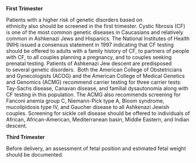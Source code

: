 **First Trimester**

Patients with a higher risk of genetic disorders based on ethnicity also should be screened in the first trimester. Cystic fibrosis (CF) is one of the most common genetic diseases in Caucasians and relatively common in Ashkenazi Jews and Hispanics. The National Institutes of Health (NIH) issued a consensus statement in 1997 indicating that CF testing should be offered to adults with a family history of CF, to partners of people with CF, to all couples planning a pregnancy, and to couples seeking prenatal testing. Patients of Ashkenazi Jew descent are predisposed to several genetic disorders.  Both the American College of Obstetricians and Gynecologists (ACOG) and the American College of Medical Genetics and Genomics (ACMG) recommend carrier testing for three carrier tests:  Tay-Sachs disease, Canavan disease, and familial dysautonomia along with CF testing in this population. The ACMG also recommends screening for Fanconi anemia group C, Niemann-Pick type A, Bloom syndrome, mucolipidosis type IV, and Gaucher disease to all Ashkenazi Jewish couples. Screening for sickle cell disease should be offered to individuals of African, African-American, Mediterranean basin, Middle Eastern, and Indian descent.

**Third Trimester**

Before delivery, an assessment of fetal position and estimated fetal weight should be documented.